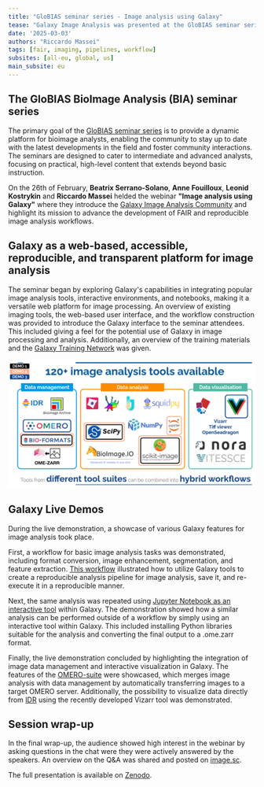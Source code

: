 ```yaml
---
title: "GloBIAS seminar series - Image analysis using Galaxy"
tease: "Galaxy Image Analysis was presented at the GloBIAS seminar series"
date: '2025-03-03'
authors: "Riccardo Massei"
tags: [fair, imaging, pipelines, workflow]
subsites: [all-eu, global, us]
main_subsite: eu
---
```


## The GloBIAS BioImage Analysis (BIA) seminar series

The primary goal of the [GloBIAS seminar series](https://www.globias.org/activities/bia-seminar-series) is to provide a dynamic platform for 
bioimage analysts, enabling the community to stay up to date with the latest
developments in the field and foster community interactions.
The seminars are designed to cater to intermediate and advanced analysts, 
focusing on practical, high-level content that extends beyond basic 
instruction.

On the 26th of February, **Beatrix Serrano-Solano**, **Anne Fouilloux**, **Leonid Kostrykin** and 
**Riccardo Massei**  helded the webinar **"Image analysis using Galaxy"** where they introduce the [Galaxy Image Analysis Community](https://galaxyproject.org/community/sig/image-analysis/) and highlight
its mission to advance the development of FAIR and reproducible image analysis workflows.
 
## Galaxy as a web-based, accessible, reproducible, and transparent platform for image analysis

The seminar began by exploring Galaxy's capabilities in integrating popular image analysis tools, interactive 
environments, and notebooks, making it a versatile web platform for image processing. An overview of existing 
imaging tools, the web-based user interface, and the workflow 
construction was provided to introduce the Galaxy interface to the seminar attendees. This included giving 
a feel for the potential use of Galaxy in image processing and analysis. Additionally, 
an overview of the training materials and the [Galaxy Training Network](https://training.galaxyproject.org/training-material/topics/imaging/) was given.

![img.png](img.png)

## Galaxy Live Demos
During the live demonstration, a showcase of various Galaxy features for image analysis took place.

First, a workflow for basic image analysis tasks was demonstrated, including format conversion,
image enhancement, segmentation, and feature extraction. [This workflow](https://training.galaxyproject.org/training-material/topics/imaging/tutorials/imaging-introduction/tutorial.html) illustrated how to utilize 
Galaxy tools to create a reproducible analysis pipeline for image analysis, save it, and re-execute 
it in a reproducible manner.

Next, the same analysis was repeated using [Jupyter Notebook as an interactive tool](https://training.galaxyproject.org/training-material/topics/galaxy-interface/tutorials/jupyterlab/tutorial.html) within Galaxy. 
The demonstration showed how a similar analysis can be performed outside of a workflow by simply 
using an interactive tool within Galaxy. This included installing Python libraries suitable for the 
analysis and converting the final output to a .ome.zarr format.

Finally, the live demonstration concluded by highlighting the integration of image data management
and interactive visualization in Galaxy. The features of the [OMERO-suite](https://training.galaxyproject.org/training-material/topics/imaging/tutorials/omero-suite/tutorial.html) were showcased, which merges 
image analysis with data management by automatically transferring images to a target OMERO server.
Additionally, the possibility to visualize data directly from [IDR](https://idr.openmicroscopy.org/) using the recently developed Vizarr
tool was demonstrated.

## Session wrap-up
In the final wrap-up, the audience showed high interest in the webinar by asking questions
in the chat were they were actively answered by the speakers. An overview on the Q&A was shared 
and posted on [image.sc](https://forum.image.sc/t/globias-bioimage-analysis-seminar-series-image-analysis-using-galaxy/109386).

The full presentation is available on [Zenodo](https://zenodo.org/records/14944040).